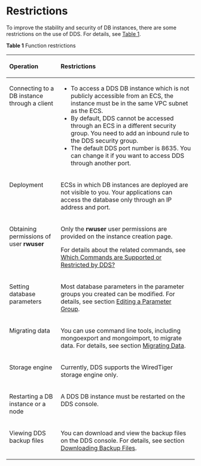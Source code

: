# Restrictions<a name="dds_02_0011"></a>

To improve the stability and security of DB instances, there are some restrictions on the use of DDS. For details, see  [Table 1](#en-us_topic_0105284934_table60364850123535).

**Table  1**  Function restrictions

<a name="en-us_topic_0105284934_table60364850123535"></a>
<table><thead align="left"><tr id="en-us_topic_0105284934_row63835418123535"><th class="cellrowborder" valign="top" width="27.26%" id="mcps1.2.3.1.1"><p id="en-us_topic_0105284934_p3286360123535"><a name="en-us_topic_0105284934_p3286360123535"></a><a name="en-us_topic_0105284934_p3286360123535"></a><strong id="en-us_topic_0105284934_b29577244123535"><a name="en-us_topic_0105284934_b29577244123535"></a><a name="en-us_topic_0105284934_b29577244123535"></a>Operation</strong></p>
</th>
<th class="cellrowborder" valign="top" width="72.74000000000001%" id="mcps1.2.3.1.2"><p id="en-us_topic_0105284934_p46946588123535"><a name="en-us_topic_0105284934_p46946588123535"></a><a name="en-us_topic_0105284934_p46946588123535"></a><strong id="en-us_topic_0105284934_b842352706171539"><a name="en-us_topic_0105284934_b842352706171539"></a><a name="en-us_topic_0105284934_b842352706171539"></a>Restrictions</strong></p>
</th>
</tr>
</thead>
<tbody><tr id="en-us_topic_0105284934_row65651390123535"><td class="cellrowborder" valign="top" width="27.26%" headers="mcps1.2.3.1.1 "><p id="en-us_topic_0105284934_p16162334123535"><a name="en-us_topic_0105284934_p16162334123535"></a><a name="en-us_topic_0105284934_p16162334123535"></a>Connecting to a DB instance through a client</p>
</td>
<td class="cellrowborder" valign="top" width="72.74000000000001%" headers="mcps1.2.3.1.2 "><a name="en-us_topic_0105284934_ul53814073144559"></a><a name="en-us_topic_0105284934_ul53814073144559"></a><ul id="en-us_topic_0105284934_ul53814073144559"><li>To access a <span class="keyword" id="keyword375831017484"><a name="keyword375831017484"></a><a name="keyword375831017484"></a>DDS DB instance</span> which is not publicly accessible from an ECS, the instance must be in the same VPC subnet as the ECS.</li><li>By default, DDS cannot be accessed through an ECS in a different security group. You need to add an inbound rule to the DDS security group.</li><li>The default DDS port number is 8635. You can change it if you want to access DDS through another port.</li></ul>
</td>
</tr>
<tr id="en-us_topic_0105284934_row53074217123535"><td class="cellrowborder" valign="top" width="27.26%" headers="mcps1.2.3.1.1 "><p id="en-us_topic_0105284934_p4044355123535"><a name="en-us_topic_0105284934_p4044355123535"></a><a name="en-us_topic_0105284934_p4044355123535"></a>Deployment</p>
</td>
<td class="cellrowborder" valign="top" width="72.74000000000001%" headers="mcps1.2.3.1.2 "><p id="en-us_topic_0105284934_p41829298123535"><a name="en-us_topic_0105284934_p41829298123535"></a><a name="en-us_topic_0105284934_p41829298123535"></a>ECSs in which DB instances are deployed are not visible to you. Your applications can access the database only through an IP address and port.</p>
</td>
</tr>
<tr id="en-us_topic_0105284934_row60017787123535"><td class="cellrowborder" valign="top" width="27.26%" headers="mcps1.2.3.1.1 "><p id="en-us_topic_0105284934_p29602599123535"><a name="en-us_topic_0105284934_p29602599123535"></a><a name="en-us_topic_0105284934_p29602599123535"></a>Obtaining permissions of user <strong id="en-us_topic_0105284934_b84235270617431"><a name="en-us_topic_0105284934_b84235270617431"></a><a name="en-us_topic_0105284934_b84235270617431"></a>rwuser</strong></p>
</td>
<td class="cellrowborder" valign="top" width="72.74000000000001%" headers="mcps1.2.3.1.2 "><p id="en-us_topic_0105284934_p19341371123535"><a name="en-us_topic_0105284934_p19341371123535"></a><a name="en-us_topic_0105284934_p19341371123535"></a>Only the <strong id="en-us_topic_0105284934_b84235270694322"><a name="en-us_topic_0105284934_b84235270694322"></a><a name="en-us_topic_0105284934_b84235270694322"></a>rwuser</strong> user permissions are provided on the instance creation page.</p>
<p id="p1716401218589"><a name="p1716401218589"></a><a name="p1716401218589"></a>For details about the related commands, see <a href="which-commands-are-supported-or-restricted-by-dds.md">Which Commands are Supported or Restricted by DDS?</a></p>
</td>
</tr>
<tr id="en-us_topic_0105284934_row62985361123535"><td class="cellrowborder" valign="top" width="27.26%" headers="mcps1.2.3.1.1 "><p id="p1540641123535"><a name="p1540641123535"></a><a name="p1540641123535"></a>Setting database parameters</p>
</td>
<td class="cellrowborder" valign="top" width="72.74000000000001%" headers="mcps1.2.3.1.2 "><p id="p3859309423"><a name="p3859309423"></a><a name="p3859309423"></a></p>
<p id="p159333074217"><a name="p159333074217"></a><a name="p159333074217"></a></p>
<p id="p109814306422"><a name="p109814306422"></a><a name="p109814306422"></a>Most database parameters in the parameter groups you created can be modified. For details, see section <a href="editing-a-parameter-group.md">Editing a Parameter Group</a>.</p>
<p id="p51021730164220"><a name="p51021730164220"></a><a name="p51021730164220"></a></p>
</td>
</tr>
<tr id="en-us_topic_0105284934_row19812839123535"><td class="cellrowborder" valign="top" width="27.26%" headers="mcps1.2.3.1.1 "><p id="en-us_topic_0105284934_p61336152123535"><a name="en-us_topic_0105284934_p61336152123535"></a><a name="en-us_topic_0105284934_p61336152123535"></a>Migrating data</p>
</td>
<td class="cellrowborder" valign="top" width="72.74000000000001%" headers="mcps1.2.3.1.2 "><p id="p52021072133834"><a name="p52021072133834"></a><a name="p52021072133834"></a>You can use command line tools, including mongoexport and mongoimport, to migrate data. For details, see section <a href="migrating-data.md">Migrating Data</a>.</p>
</td>
</tr>
<tr id="en-us_topic_0105284934_row18357798134159"><td class="cellrowborder" valign="top" width="27.26%" headers="mcps1.2.3.1.1 "><p id="en-us_topic_0105284934_p255375813428"><a name="en-us_topic_0105284934_p255375813428"></a><a name="en-us_topic_0105284934_p255375813428"></a>Storage engine</p>
</td>
<td class="cellrowborder" valign="top" width="72.74000000000001%" headers="mcps1.2.3.1.2 "><p id="en-us_topic_0105284934_p2528698134215"><a name="en-us_topic_0105284934_p2528698134215"></a><a name="en-us_topic_0105284934_p2528698134215"></a>Currently, DDS supports the WiredTiger storage engine only.</p>
</td>
</tr>
<tr id="en-us_topic_0105284934_row43544108123535"><td class="cellrowborder" valign="top" width="27.26%" headers="mcps1.2.3.1.1 "><p id="en-us_topic_0105284934_p37411822123535"><a name="en-us_topic_0105284934_p37411822123535"></a><a name="en-us_topic_0105284934_p37411822123535"></a>Restarting a DB instance or a node</p>
</td>
<td class="cellrowborder" valign="top" width="72.74000000000001%" headers="mcps1.2.3.1.2 "><p id="en-us_topic_0105284934_p41132837123535"><a name="en-us_topic_0105284934_p41132837123535"></a><a name="en-us_topic_0105284934_p41132837123535"></a>A DDS DB instance must be restarted on the DDS console.</p>
</td>
</tr>
<tr id="en-us_topic_0105284934_row27804808123535"><td class="cellrowborder" valign="top" width="27.26%" headers="mcps1.2.3.1.1 "><p id="p37597003123535"><a name="p37597003123535"></a><a name="p37597003123535"></a>Viewing DDS backup files</p>
</td>
<td class="cellrowborder" valign="top" width="72.74000000000001%" headers="mcps1.2.3.1.2 "><p id="p63693518173"><a name="p63693518173"></a><a name="p63693518173"></a>You can download and view the backup files on the DDS console. For details, see section <a href="downloading-backup-files.md">Downloading Backup Files</a>.</p>
</td>
</tr>
</tbody>
</table>

